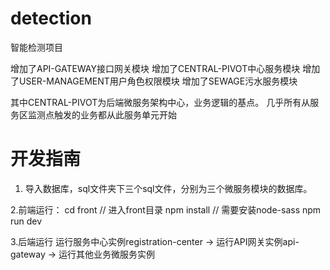 # detection
智能检测项目

增加了API-GATEWAY接口网关模块
增加了CENTRAL-PIVOT中心服务模块
增加了USER-MANAGEMENT用户角色权限模块
增加了SEWAGE污水服务模块

其中CENTRAL-PIVOT为后端微服务架构中心，业务逻辑的基点。
几乎所有从服务区监测点触发的业务都从此服务单元开始

# 开发指南
1. 导入数据库，sql文件夹下三个sql文件，分别为三个微服务模块的数据库。

2.前端运行：
cd front  // 进入front目录
npm install // 需要安装node-sass
npm run dev

3.后端运行
运行服务中心实例registration-center -> 运行API网关实例api-gateway
-> 运行其他业务微服务实例